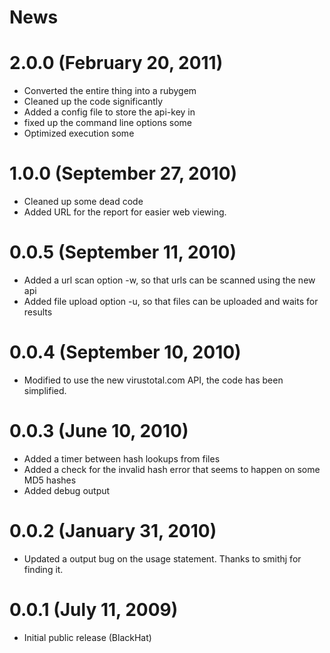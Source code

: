 # News

# 2.0.0 (February 20, 2011)
- Converted the entire thing into a rubygem
- Cleaned up the code significantly
- Added a config file to store the api-key in
- fixed up the command line options some
- Optimized execution some

# 1.0.0 (September 27, 2010)
- Cleaned up some dead code
- Added URL for the report for easier web viewing.

# 0.0.5 (September 11, 2010)
- Added a url scan option -w, so that urls can be scanned using the new api
- Added file upload option -u, so that files can be uploaded and waits for results

# 0.0.4 (September 10, 2010)
- Modified to use the new virustotal.com API, the code has been simplified.

# 0.0.3 (June 10, 2010)
- Added a timer between hash lookups from files
- Added a check for the invalid hash error that seems to happen on some MD5 hashes
- Added debug output

# 0.0.2 (January  31, 2010)
- Updated a output bug on the usage statement. Thanks to smithj for finding it.

# 0.0.1 (July 11, 2009)
- Initial public release (BlackHat)
